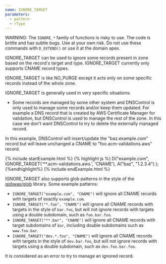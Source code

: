```yaml
---
name: IGNORE_TARGET
parameters:
  - pattern
  - rType
---
```


WARNING: The `IGNORE_*` family  of functions is risky to use. The code
is brittle and has subtle bugs. Use at your own risk. Do not use these
commands with `D_EXTEND()` or use it at the domain apex.

IGNORE_TARGET can be used to ignore some records present in zone based on the record's target and type. IGNORE_TARGET currently only supports CNAME record types.

IGNORE_TARGET is like NO_PURGE except it acts only on some specific records instead of the whole zone.

IGNORE_TARGET is generally used in very specific situations:

* Some records are managed by some other system and DNSControl is only used to manage some records and/or keep them updated. For example a DNS record that is created by AWS Certificate Manager for validation, but DNSControl is used to manage the rest of the zone. In this case we don't want DNSControl to try to delete the externally managed record.

In this example, DNSControl will insert/update the "baz.example.com" record but will leave unchanged a CNAME to "foo.acm-validations.aws" record.

{% include startExample.html %}
{% highlight js %}
D("example.com",
  IGNORE_TARGET('**.acm-validations.aws.', 'CNAME'),
  A("baz", "1.2.3.4")
);
{%endhighlight%}
{% include endExample.html %}

IGNORE_TARGET also supports glob patterns in the style of the [gobwas/glob](https://github.com/gobwas/glob#example) library. Some example patterns:

* `IGNORE_TARGET("example.com", "CNAME")` will ignore all CNAME records with targets of exactly `example.com`.
* `IGNORE_TARGET("*.foo", "CNAME")` will ignore all CNAME records with targets in the style of `bar.foo`, but will not ignore records with targets using a double subdomain, such as `foo.bar.foo`.
* `IGNORE_TARGET("**.bar", "CNAME")` will ignore all CNAME records with target subdomains of `bar`, including double subdomains such as `www.foo.bar`.
* `IGNORE_TARGET("dev.*.foo", "CNAME")` will ignore all CNAME records with targets in the style of `dev.bar.foo`, but will not ignore records with targets using a double subdomain, such as `dev.foo.bar.foo`.

It is considered as an error to try to manage an ignored record.
